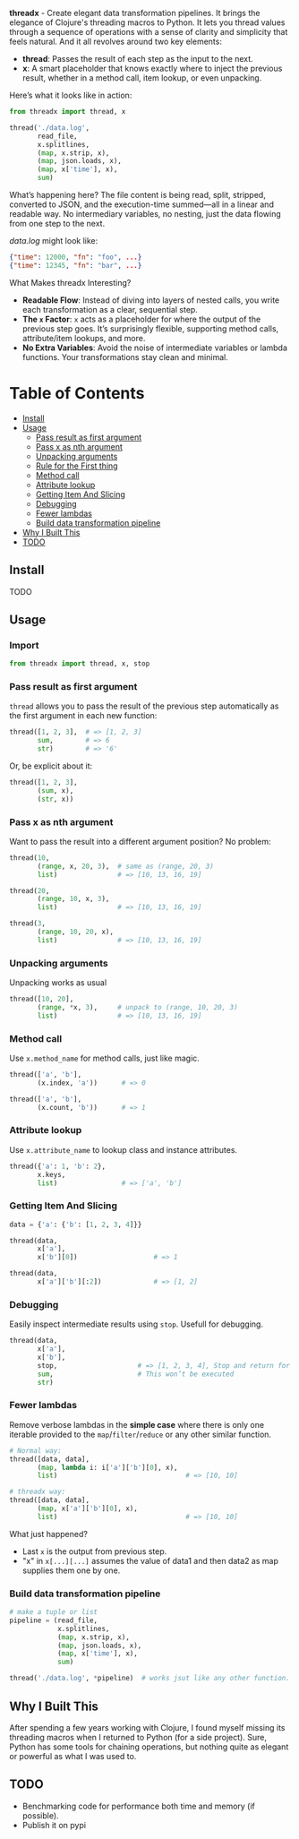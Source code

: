 **threadx** - Create elegant data transformation pipelines.
It brings the elegance of Clojure's threading macros to Python. 
It lets you thread values through a sequence of operations with a sense of clarity and simplicity that feels natural. And it all revolves around two key elements:
- **thread**: Passes the result of each step as the input to the next.
- **x**: A smart placeholder that knows exactly where to inject the previous result, whether in a method call, item lookup, or even unpacking.

Here’s what it looks like in action:
```python
from threadx import thread, x

thread('./data.log', 
       read_file, 
       x.splitlines, 
       (map, x.strip, x), 
       (map, json.loads, x), 
       (map, x['time'], x), 
       sum)
```

What’s happening here? The file content is being read, split, stripped, converted to JSON, and the execution-time summed—all in a linear and readable way. No intermediary variables, no nesting, just the data flowing from one step to the next. <br>


*data.log* might look like:
```json
{"time": 12000, "fn": "foo", ...}
{"time": 12345, "fn": "bar", ...}
```

What Makes threadx Interesting?
- **Readable Flow**: Instead of diving into layers of nested calls, you write each transformation as a clear, sequential step. 
- **The `x` Factor**: `x` acts as a placeholder for where the output of the previous step goes. It’s surprisingly flexible, supporting method calls, attribute/item lookups, and more.
- **No Extra Variables**: Avoid the noise of intermediate variables or lambda functions. Your transformations stay clean and minimal.

# Table of Contents
- [Install](#Install)
- [Usage](#Usage)
    - [Pass result as first argument](#Pass-result-as-first-argument)
    - [Pass x as nth argument](#Pass-x-as-nth-argument)
    - [Unpacking arguments](#Unpacking-arguments)
    - [Rule for the First thing](#Rule-for-the-First-thing)
    - [Method call](#Method-call)
    - [Attribute lookup](#Attribute-lookup)
    - [Getting Item And Slicing](#Getting-Item-And-Slicing)
    - [Debugging](#Debugging)
    - [Fewer lambdas](#Fewer-lambdas)
    - [Build data transformation pipeline](#Build-data-transformation-pipeline)
- [Why I Built This](#Why-I-Built-This)
- [TODO](#TODO)

## Install 
TODO

## Usage

### Import
```python
from threadx import thread, x, stop
```

### Pass result as first argument
`thread` allows you to pass the result of the previous step automatically as the first argument in each new function:
```python
thread([1, 2, 3],  # => [1, 2, 3]
       sum,        # => 6
       str)        # => '6'
```

Or, be explicit about it:
```python
thread([1, 2, 3],
       (sum, x),
       (str, x))
```

### Pass x as nth argument
Want to pass the result into a different argument position? No problem:
```python
thread(10, 
       (range, x, 20, 3),  # same as (range, 20, 3)
       list)               # => [10, 13, 16, 19]

thread(20, 
       (range, 10, x, 3),
       list)               # => [10, 13, 16, 19]

thread(3, 
       (range, 10, 20, x),
       list)               # => [10, 13, 16, 19]
```

### Unpacking arguments 

Unpacking works as usual

```python 
thread([10, 20], 
       (range, *x, 3),     # unpack to (range, 10, 20, 3)
       list)               # => [10, 13, 16, 19]
```

### Method call
Use `x.method_name` for method calls, just like magic.
```python
thread(['a', 'b'], 
       (x.index, 'a'))      # => 0

thread(['a', 'b'], 
       (x.count, 'b'))      # => 1
```

### Attribute lookup
Use `x.attribute_name` to lookup class and instance attributes. 
```python 
thread({'a': 1, 'b': 2},
       x.keys, 
       list)                # => ['a', 'b']

```

### Getting Item And Slicing
```python
data = {'a': {'b': [1, 2, 3, 4]}}

thread(data, 
       x['a'], 
       x['b'][0])                   # => 1

thread(data, 
       x['a']['b'][:2])             # => [1, 2]

```

### Debugging 
Easily inspect intermediate results using `stop`. Usefull for debugging.
```python
thread(data, 
       x['a'], 
       x['b'], 
       stop,                    # => [1, 2, 3, 4], Stop and return for inspection
       sum,                     # This won’t be executed
       str)

```

### Fewer lambdas
Remove verbose lambdas in the **simple case** where there is only one iterable provided to the `map`/`filter`/`reduce` or any other similar function.
```python 
# Normal way:
thread([data, data], 
       (map, lambda i: i['a']['b'][0], x), 
       list)                                # => [10, 10]

# threadx way:
thread([data, data], 
       (map, x['a']['b'][0], x), 
       list)                                # => [10, 10]

```
What just happened?
- Last `x` is the output from previous step.
- "x" in `x[...][...]` assumes the value of data1 and then data2 as map supplies them one by one.

### Build data transformation pipeline
```python
# make a tuple or list
pipeline = (read_file, 
            x.splitlines, 
            (map, x.strip, x), 
            (map, json.loads, x), 
            (map, x['time'], x), 
            sum)

thread('./data.log', *pipeline)  # works jsut like any other function.
```

## Why I Built This
After spending a few years working with Clojure, I found myself missing its threading macros when I returned to Python (for a side project). Sure, Python has some tools for chaining operations, but nothing quite as elegant or powerful as what I was used to.

## TODO
- Benchmarking code for performance both time and memory (if possible).
- Publish it on pypi
